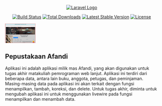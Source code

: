 <p align="center"><a href="https://laravel.com" target="_blank"><img src="https://raw.githubusercontent.com/laravel/art/master/logo-lockup/5%20SVG/2%20CMYK/1%20Full%20Color/laravel-logolockup-cmyk-red.svg" width="400" alt="Laravel Logo"></a></p>

<p align="center">
<a href="https://github.com/laravel/framework/actions"><img src="https://github.com/laravel/framework/workflows/tests/badge.svg" alt="Build Status"></a>
<a href="https://packagist.org/packages/laravel/framework"><img src="https://img.shields.io/packagist/dt/laravel/framework" alt="Total Downloads"></a>
<a href="https://packagist.org/packages/laravel/framework"><img src="https://img.shields.io/packagist/v/laravel/framework" alt="Latest Stable Version"></a>
<a href="https://packagist.org/packages/laravel/framework"><img src="https://img.shields.io/packagist/l/laravel/framework" alt="License"></a>
</p>

<img src="public/gambar/perpustakaan-afandi.png" alt="test" width="100">

## Pepustakaan Afandi

Aplikasi ini adalah aplikasi milik mas Afandi, yang akan digunakan untuk tugas akhir matakuliah pemrograman web lanjut.  Aplikasi ini terdiri dari beberapa data, antara lain buku, anggota, petugas, dan peminjaman.  Masing-masing data pada aplikasi ini akan terkait dengan fungsi menampilkan, tambah, koreksi, dan delete.
Untuk tugas akhir, diminta untuk mengubah aplikasi ini untuk menggunakan livewire pada fungsi menampilkan dan menambah data.
